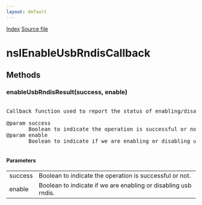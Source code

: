 ```yaml
---
layout: default
---
```

<div id='links'><a href="../index.html">Index</a>
<a href="http://dxr.mozilla.org/mozilla-central/source/dom/system/gonk/nsINetworkService.idl">Source file</a>
</div>

# nsIEnableUsbRndisCallback #

## Methods ##

### enableUsbRndisResult(success, enable) ###
<pre>  
Callback function used to report the status of enabling/disabling usb rndis.  
  
@param success  
       Boolean to indicate the operation is successful or not.  
@param enable  
       Boolean to indicate if we are enabling or disabling usb rndis.  
  
</pre>
#### Parameters ####

<table>

<tr>
<td>success</td>
<td>       Boolean to indicate the operation is successful or not.  
</td>
</tr>

<tr>
<td>enable</td>
<td>       Boolean to indicate if we are enabling or disabling usb rndis.  
</td>
</tr>

</table>
